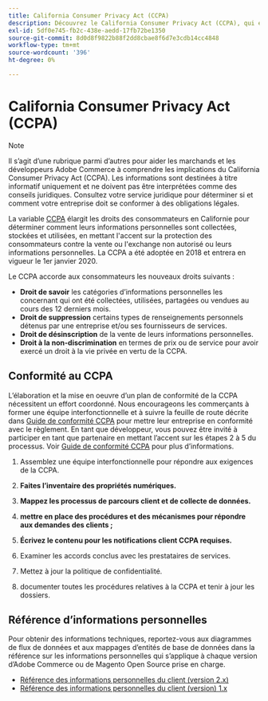 ```yaml
---
title: California Consumer Privacy Act (CCPA)
description: Découvrez le California Consumer Privacy Act (CCPA), qui étend les droits des consommateurs en Californie pour déterminer comment leurs informations personnelles sont collectées, stockées et utilisées.
exl-id: 5df0e745-fb2c-438e-aedd-17fb72be1350
source-git-commit: 8d0d8f9822b88f2dd8cbae8f6d7e3cdb14cc4848
workflow-type: tm+mt
source-wordcount: '396'
ht-degree: 0%

---
```


# California Consumer Privacy Act (CCPA)

>[!NOTE]
>
>Il s’agit d’une rubrique parmi d’autres pour aider les marchands et les développeurs Adobe Commerce à comprendre les implications du California Consumer Privacy Act (CCPA). Les informations sont destinées à titre informatif uniquement et ne doivent pas être interprétées comme des conseils juridiques. Consultez votre service juridique pour déterminer si et comment votre entreprise doit se conformer à des obligations légales.

La variable [CCPA](https://oag.ca.gov/privacy/ccpa) élargit les droits des consommateurs en Californie pour déterminer comment leurs informations personnelles sont collectées, stockées et utilisées, en mettant l&#39;accent sur la protection des consommateurs contre la vente ou l&#39;exchange non autorisé ou leurs informations personnelles. La CCPA a été adoptée en 2018 et entrera en vigueur le 1er janvier 2020.

Le CCPA accorde aux consommateurs les nouveaux droits suivants :

- **Droit de savoir** les catégories d’informations personnelles les concernant qui ont été collectées, utilisées, partagées ou vendues au cours des 12 derniers mois.
- **Droit de suppression** certains types de renseignements personnels détenus par une entreprise et/ou ses fournisseurs de services.
- **Droit de désinscription** de la vente de leurs informations personnelles.
- **Droit à la non-discrimination** en termes de prix ou de service pour avoir exercé un droit à la vie privée en vertu de la CCPA.

## Conformité au CCPA

L’élaboration et la mise en oeuvre d’un plan de conformité de la CCPA nécessitent un effort coordonné. Nous encourageons les commerçants à former une équipe interfonctionnelle et à suivre la feuille de route décrite dans [Guide de conformité CCPA](https://experienceleague.adobe.com/docs/commerce-admin/start/compliance/privacy/compliance-ccpa.html) pour mettre leur entreprise en conformité avec le règlement. En tant que développeur, vous pouvez être invité à participer en tant que partenaire en mettant l’accent sur les étapes 2 à 5 du processus. Voir [Guide de conformité CCPA](https://experienceleague.adobe.com/docs/commerce-admin/start/compliance/privacy/compliance-ccpa.html) pour plus d’informations.

1. Assemblez une équipe interfonctionnelle pour répondre aux exigences de la CCPA.

1. **Faites l’inventaire des propriétés numériques.**

1. **Mappez les processus de parcours client et de collecte de données.**

1. **mettre en place des procédures et des mécanismes pour répondre aux demandes des clients ;**

1. **Écrivez le contenu pour les notifications client CCPA requises.**

1. Examiner les accords conclus avec les prestataires de services.

1. Mettez à jour la politique de confidentialité.

1. documenter toutes les procédures relatives à la CCPA et tenir à jour les dossiers.

## Référence d’informations personnelles

Pour obtenir des informations techniques, reportez-vous aux diagrammes de flux de données et aux mappages d’entités de base de données dans la référence sur les informations personnelles qui s’applique à chaque version d’Adobe Commerce ou de Magento Open Source prise en charge.

- [Référence des informations personnelles du client (version 2.x)](data-m2.md)
- [Référence des informations personnelles du client (version) 1.x](data-m1.md)
